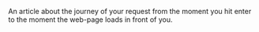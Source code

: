 An article about the journey of your request from the moment you hit enter to the moment the web-page loads in front of you.